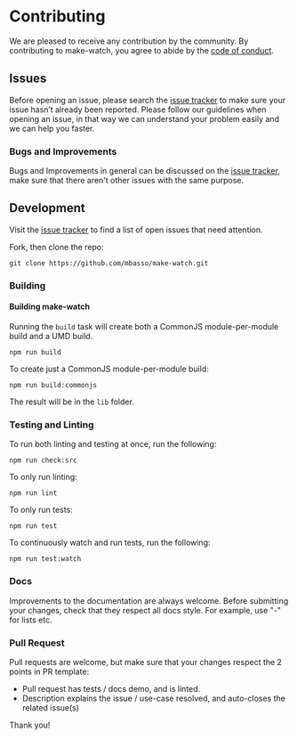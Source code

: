 # Contributing

We are pleased to receive any contribution by the community. By contributing to make-watch, you agree to abide by the [code of conduct](https://github.com/mbasso/make-watch/blob/master/CODE_OF_CONDUCT.md).

## Issues

Before opening an issue, please search the [issue tracker](https://github.com/mbasso/make-watch/issues) to make sure your issue hasn’t already been reported.
Please follow our guidelines when opening an issue, in that way we can understand your problem easily and we can help you faster.

### Bugs and Improvements

Bugs and Improvements in general can be discussed on the [issue tracker](https://github.com/mbasso/make-watch/issues), make sure that there aren't other issues with the same purpose.

## Development

Visit the [issue tracker](https://github.com/mbasso/make-watch/issues) to find a list of open issues that need attention.

Fork, then clone the repo:

```
git clone https://github.com/mbasso/make-watch.git
```

### Building

#### Building make-watch

Running the `build` task will create both a CommonJS module-per-module build and a UMD build.
```
npm run build
```

To create just a CommonJS module-per-module build:

```
npm run build:commonjs
```

The result will be in the `lib` folder.

### Testing and Linting

To run both linting and testing at once, run the following:

```
npm run check:src
```

To only run linting:

```
npm run lint
```

To only run tests:

```
npm run test
```

To continuously watch and run tests, run the following:

```
npm run test:watch
```

### Docs

Improvements to the documentation are always welcome. Before submitting your changes, check that they respect all docs style.
For example, use "-" for lists etc.

### Pull Request

Pull requests are welcome, but make sure that your changes respect the 2 points in PR template:

- Pull request has tests / docs demo, and is linted.
- Description explains the issue / use-case resolved, and auto-closes the related issue(s)

Thank you!
